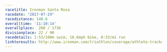 ```yaml
---
racetitle: Ironman Santa Rosa
racedate: "2017-07-29"
racedistance: 140.6
overalltime: '11:10:14'
overallplace:  200 / 1736
divisionplace: 22 / 90
racedetails: 1:53/100m swim, 18.6mph bike, 8:33/mi run	
linktoresults: http://www.ironman.com/triathlon/coverage/athlete-tracker.aspx?race=santarosa&y=2017#/tracker/RPER9N5F
---
```


